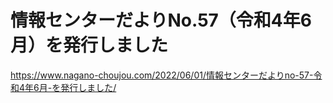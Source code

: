 # 情報センターだよりNo.57（令和4年6月）を発行しました
https://www.nagano-choujou.com/2022/06/01/情報センターだよりno-57-令和4年6月-を発行しました/
